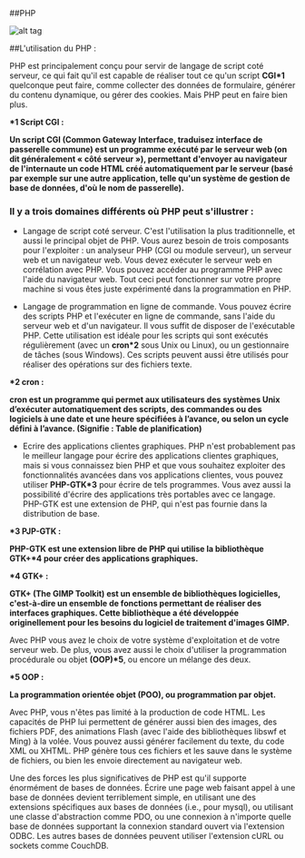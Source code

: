 ##PHP

![alt tag](http://scr.sad.supinfo.com/articles/resources/203968/2651/0.png)

##L'utilisation du PHP :

PHP est principalement conçu pour servir de langage de script coté serveur, ce qui fait qu'il est capable de réaliser tout ce qu'un script <strong>CGI*1</strong> quelconque peut faire, comme collecter des données de formulaire, générer du contenu dynamique, ou gérer des cookies. Mais PHP peut en faire bien plus.

<strong>*1 Script CGI :

Un script CGI (Common Gateway Interface, traduisez interface de passerelle commune) est un programme exécuté par le serveur web (on dit généralement « côté serveur »), permettant d'envoyer au navigateur de l'internaute un code HTML créé automatiquement par le serveur (basé par exemple sur une autre application, telle qu'un système de gestion de base de données, d'où le nom de passerelle).</strong>

<h3>Il y a trois domaines différents où PHP peut s'illustrer :</h3>

- Langage de script coté serveur. C'est l'utilisation la plus traditionnelle, et aussi le principal objet de PHP. Vous aurez besoin de trois composants pour l'exploiter : un analyseur PHP (CGI ou module serveur), un serveur web et un navigateur web.  Vous devez exécuter le serveur web en corrélation avec PHP. Vous pouvez accéder au programme PHP avec l'aide du navigateur web. Tout ceci peut fonctionner sur votre propre machine si vous êtes juste expérimenté dans la programmation en PHP.

- Langage de programmation en ligne de commande. Vous pouvez écrire des scripts PHP et l'exécuter en ligne de commande, sans l'aide du serveur web et d'un navigateur. Il vous suffit de disposer de l'exécutable PHP. Cette utilisation est idéale pour les scripts qui sont exécutés régulièrement (avec un <strong>cron*2</strong> sous Unix ou Linux), ou un gestionnaire de tâches (sous Windows). Ces scripts peuvent aussi être utilisés pour réaliser des opérations sur des fichiers texte.

<strong>*2 cron :

cron est un programme qui permet aux utilisateurs des systèmes Unix d’exécuter automatiquement des scripts, des commandes ou des logiciels à une date et une heure spécifiées à l’avance, ou selon un cycle défini à l’avance. (Signifie : Table de planification)</strong>

- Ecrire des applications clientes graphiques. PHP n'est probablement pas le meilleur langage pour écrire des applications clientes graphiques, mais si vous connaissez bien PHP et que vous souhaitez exploiter des fonctionnalités avancées dans vos applications clientes, vous pouvez utiliser <strong>PHP-GTK*3</strong> pour écrire de tels programmes. Vous avez aussi la possibilité d'écrire des applications très portables avec ce langage. PHP-GTK est une extension de PHP, qui n'est pas fournie dans la distribution de base.

<strong>*3 PJP-GTK :

PHP-GTK est une extension libre de PHP qui utilise la bibliothèque <strong>GTK+*4</strong> pour créer des applications graphiques.</strong>

<strong>*4 GTK+ :

GTK+ (The GIMP Toolkit) est un ensemble de bibliothèques logicielles, c'est-à-dire un ensemble de fonctions permettant de réaliser des interfaces graphiques. Cette bibliothèque a été développée originellement pour les besoins du logiciel de traitement d'images GIMP.</strong>

Avec PHP vous avez le choix de votre système d'exploitation et de votre serveur web. De plus, vous avez aussi le choix d'utiliser la programmation procédurale ou objet <strong>(OOP)*5</strong>, ou encore un mélange des deux.

<strong>*5 OOP :

La programmation orientée objet (POO), ou programmation par objet.</strong>

Avec PHP, vous n'êtes pas limité à la production de code HTML. Les capacités de PHP lui permettent de générer aussi bien des images, des fichiers PDF, des animations Flash (avec l'aide des bibliothèques libswf et Ming) à la volée. Vous pouvez aussi générer facilement du texte, du code XML ou XHTML. PHP génère tous ces fichiers et les sauve dans le système de fichiers, ou bien les envoie directement au navigateur web.

Une des forces les plus significatives de PHP est qu'il supporte énormément de bases de données. Écrire une page web faisant appel à une base de données devient terriblement simple, en utilisant une des extensions spécifiques aux bases de données (i.e., pour mysql), ou utilisant une classe d'abstraction comme PDO, ou une connexion à n'importe quelle base de données supportant la connexion standard ouvert via l'extension ODBC. Les autres bases de données peuvent utiliser l'extension cURL ou sockets comme CouchDB.

